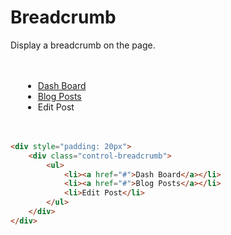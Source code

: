 # Breadcrumb

Display a breadcrumb on the page.

<div class="example show-code">
    <div style="padding: 20px">
        <div class="control-breadcrumb">
            <ul>
                <li><a href="#">Dash Board</a></li>
                <li><a href="#">Blog Posts</a></li>
                <li>Edit Post</li>
            </ul>
        </div>
    </div>
</div>

```html
<div style="padding: 20px">
    <div class="control-breadcrumb">
        <ul>
            <li><a href="#">Dash Board</a></li>
            <li><a href="#">Blog Posts</a></li>
            <li>Edit Post</li>
        </ul>
    </div>
</div>
```
